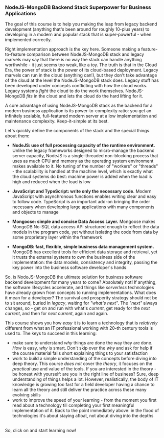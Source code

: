 ### NodeJS-MongoDB Backend Stack Superpower for Business Applications 

The goal of this course is to help you making the leap from legacy backend development (anything that's been around for roughly 10-plus years) to developing in a modern and popular stack that is super-powerful - when implemented correctly.

Right implementation approach is the key here. Someone making a feature-to-feature comparison between NodeJS-MongoDB stack and legacy marvels may say that there is no way the stack can handle anything worthwhile - it just seems too weak, like a toy. The truth is that in the Cloud Era, the power of stack is the power of its cloud-based deployment. Legacy marvels can run in the cloud (anything can!), but they don't take advantage of the cloud at the level the NodeJS-MongoDB stack does. Legacy stuff has been developed under concepts conflicting with how the cloud works. Legacy systems *fight* the cloud to do the work themselves. NodeJS-MongoDB *fits* in the cloud and lets the cloud do the hard lifting for it.

A core advantage of using NodeJS-MongoDB stack as the backend for a modern business application is its power-to-complexity ratio: you get an infinitely scalable, full-featured modern server at a low implementation and maintenance complexity. Keep-it-simple at its best.

Let's quickly define the components of the stack and the special things about them:

- **NodeJS: use of full processing capacity of the runtime environment.** Unlike the legacy frameworks designed to micro-manage the backend server capacity, NodeJS is a single-threaded non-blocking process that uses as much CPU and memory as the operating system environment makes available to it. No tuning of the number of "workers" or "threads" - the scalability is handled at the machine level, which is exactly what the cloud systems do best: machine power is added when the load is high and reduced when the load is low

- **JavaScript and TypeScript: write only the necessary code.** Modern JavaScript with asynchronous functions enables writing clear and easy to follow code. TypeScript is an important add-on bringing the order necessary when developing large applications with many components and objects to manage 

- **Mongoose: simple and concise Data Access Layer.** Mongoose makes MongoDB No-SQL data access API structured enough to reflect the data models in the program code, yet without isolating the code from data by some proprietary layer within the framework

- **MongoDB: fast, flexible, simple business data management system.** MongoDB has excellent tools for efficient data storage and retrieval, yet it trusts the external systems to own the business side of the implementation: the data models, consistency and integrity, passing the key power into the business software developer's hands

So, is NodeJS-MongoDB the ultimate solution for business software backend development for many years to come? Absolutely not! If anything, the software lifecycles accelerate, and things like *serverless* technologies have already grown from concepts to running implementations. What does it mean for a developer? The survival and prosperity strategy should not be to sit around, buried in *legacy*, waiting for *"what's next"*. The *"next"* always changes, so - get on and run with what's *current*, get ready for the *next current*, and then for *next current*, again and again.

This course shows you how *easy* it is to learn a technology that is *relatively* different from what an IT professional working with 20-th century tools is used to. The keys to succeed in this learning:

- make sure to understand *why* things are done the way they are done. *How* is easy, *why* is smart. Don't skip over the *why* and ask for help if the course material falls short explaining things to your satisfaction
- work to build a simple understanding of the concepts before diving into deep theory. This course *does not* cover the *theory*, it focuses on the *practical* use and value of the tools. If you are interested in the theory - be honest with yourself: are you in the right line of business? Sure, deep understanding of things helps a lot. However, realistically, the body of IT knowledge is growing too fast for a field developer having a chance to learn all the theory and still deliver the practice across these many evolving skills
- work to improve the speed of your learning - from the moment you first read about a technology till completing your first meaningful implementation of it. Back to the point immediately above: in the flood of technologies it's about staying afloat, not about diving into the depths
<br>
So, click on and start learning now!
